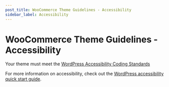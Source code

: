 ```yaml
---
post_title: WooCommerce Theme Guidelines - Accessibility
sidebar_label: Accessibility
---
```


# WooCommerce Theme Guidelines - Accessibility

Your theme must meet the [WordPress Accessibility Coding Standards](https://developer.wordpress.org/coding-standards/wordpress-coding-standards/accessibility/) 

For more information on accessibility, check out the [WordPress accessibility quick start guide](https://make.wordpress.org/accessibility/handbook/best-practices/quick-start-guide/).
